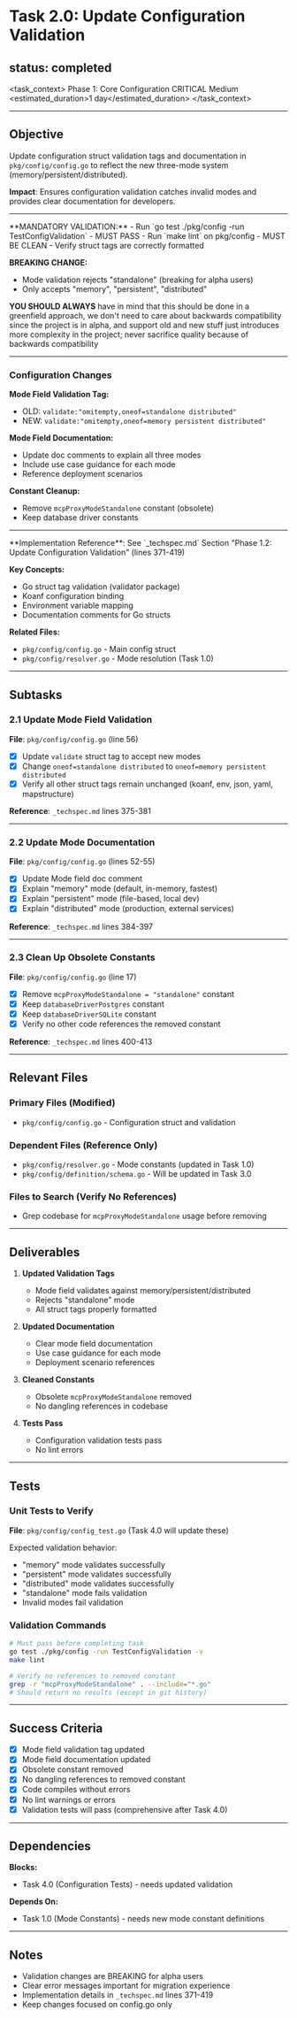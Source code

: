 # Task 2.0: Update Configuration Validation

## status: completed

<task_context>
<phase>Phase 1: Core Configuration</phase>
<priority>CRITICAL</priority>
<complexity>Medium</complexity>
<estimated_duration>1 day</estimated_duration>
</task_context>

---

## Objective

Update configuration struct validation tags and documentation in `pkg/config/config.go` to reflect the new three-mode system (memory/persistent/distributed).

**Impact**: Ensures configuration validation catches invalid modes and provides clear documentation for developers.

---

<critical>
**MANDATORY VALIDATION:**
- Run `go test ./pkg/config -run TestConfigValidation` - MUST PASS
- Run `make lint` on pkg/config - MUST BE CLEAN
- Verify struct tags are correctly formatted

**BREAKING CHANGE:**
- Mode validation rejects "standalone" (breaking for alpha users)
- Only accepts "memory", "persistent", "distributed"

**YOU SHOULD ALWAYS** have in mind that this should be done in a greenfield approach, we don't need to care about backwards compatibility since the project is in alpha, and support old and new stuff just introduces more complexity in the project; never sacrifice quality because of backwards compatibility
</critical>

---

<requirements>

### Configuration Changes

**Mode Field Validation Tag:**
- OLD: `validate:"omitempty,oneof=standalone distributed"`
- NEW: `validate:"omitempty,oneof=memory persistent distributed"`

**Mode Field Documentation:**
- Update doc comments to explain all three modes
- Include use case guidance for each mode
- Reference deployment scenarios

**Constant Cleanup:**
- Remove `mcpProxyModeStandalone` constant (obsolete)
- Keep database driver constants

</requirements>

---

<research>
**Implementation Reference**: See `_techspec.md` Section "Phase 1.2: Update Configuration Validation" (lines 371-419)

**Key Concepts:**
- Go struct tag validation (validator package)
- Koanf configuration binding
- Environment variable mapping
- Documentation comments for Go structs

**Related Files:**
- `pkg/config/config.go` - Main config struct
- `pkg/config/resolver.go` - Mode resolution (Task 1.0)
</research>

---

## Subtasks

### 2.1 Update Mode Field Validation
**File**: `pkg/config/config.go` (line 56)

- [x] Update `validate` struct tag to accept new modes
- [x] Change `oneof=standalone distributed` to `oneof=memory persistent distributed`
- [x] Verify all other struct tags remain unchanged (koanf, env, json, yaml, mapstructure)

**Reference**: `_techspec.md` lines 375-381

---

### 2.2 Update Mode Documentation
**File**: `pkg/config/config.go` (lines 52-55)

- [x] Update Mode field doc comment
- [x] Explain "memory" mode (default, in-memory, fastest)
- [x] Explain "persistent" mode (file-based, local dev)
- [x] Explain "distributed" mode (production, external services)

**Reference**: `_techspec.md` lines 384-397

---

### 2.3 Clean Up Obsolete Constants
**File**: `pkg/config/config.go` (line 17)

- [x] Remove `mcpProxyModeStandalone = "standalone"` constant
- [x] Keep `databaseDriverPostgres` constant
- [x] Keep `databaseDriverSQLite` constant
- [x] Verify no other code references the removed constant

**Reference**: `_techspec.md` lines 400-413

---

## Relevant Files

### Primary Files (Modified)
- `pkg/config/config.go` - Configuration struct and validation

### Dependent Files (Reference Only)
- `pkg/config/resolver.go` - Mode constants (updated in Task 1.0)
- `pkg/config/definition/schema.go` - Will be updated in Task 3.0

### Files to Search (Verify No References)
- Grep codebase for `mcpProxyModeStandalone` usage before removing

---

## Deliverables

1. **Updated Validation Tags**
   - Mode field validates against memory/persistent/distributed
   - Rejects "standalone" mode
   - All struct tags properly formatted

2. **Updated Documentation**
   - Clear mode field documentation
   - Use case guidance for each mode
   - Deployment scenario references

3. **Cleaned Constants**
   - Obsolete `mcpProxyModeStandalone` removed
   - No dangling references in codebase

4. **Tests Pass**
   - Configuration validation tests pass
   - No lint errors

---

## Tests

### Unit Tests to Verify
**File**: `pkg/config/config_test.go` (Task 4.0 will update these)

Expected validation behavior:
- "memory" mode validates successfully
- "persistent" mode validates successfully
- "distributed" mode validates successfully
- "standalone" mode fails validation
- Invalid modes fail validation

### Validation Commands
```bash
# Must pass before completing task
go test ./pkg/config -run TestConfigValidation -v
make lint

# Verify no references to removed constant
grep -r "mcpProxyModeStandalone" . --include="*.go"
# Should return no results (except in git history)
```

---

## Success Criteria

- [x] Mode field validation tag updated
- [x] Mode field documentation updated
- [x] Obsolete constant removed
- [x] No dangling references to removed constant
- [x] Code compiles without errors
- [x] No lint warnings or errors
- [x] Validation tests will pass (comprehensive after Task 4.0)

---

## Dependencies

**Blocks:**
- Task 4.0 (Configuration Tests) - needs updated validation

**Depends On:**
- Task 1.0 (Mode Constants) - needs new mode constant definitions

---

## Notes

- Validation changes are BREAKING for alpha users
- Clear error messages important for migration experience
- Implementation details in `_techspec.md` lines 371-419
- Keep changes focused on config.go only
